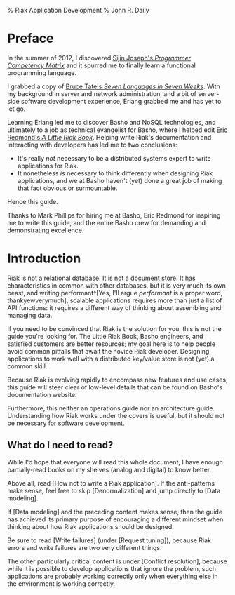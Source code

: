 % Riak Application Development
% John R. Daily

# Preface

In the summer of 2012, I discovered
[Sijin Joseph's *Programmer Competency Matrix*](http://sijinjoseph.com/programmer-competency-matrix/)
and it spurred me to finally learn a functional programming language.

I grabbed a copy of
[Bruce Tate's *Seven Languages in Seven Weeks*](http://pragprog.com/book/btlang/seven-languages-in-seven-weeks). With my background in server and network administration, and a bit of server-side software
development experience, Erlang grabbed me and has yet to let go.

Learning Erlang led me to discover Basho and NoSQL technologies, and
ultimately to a job as technical evangelist for Basho, where I helped
edit
[Eric Redmond's *A Little Riak Book*](http://littleriakbook.com/). Helping
write Riak's documentation and interacting with developers has led me
to two conclusions:

* It's really *not* necessary to be a distributed systems expert to
  write applications for Riak.
* It nonetheless *is* necessary to think differently when designing
  Riak applications, and we at Basho haven't (yet) done a great job of
  making that fact obvious or surmountable.

Hence this guide.

Thanks to Mark Phillips for hiring me at Basho, Eric Redmond for
inspiring me to write this guide, and the entire Basho crew for
demanding and demonstrating excellence.

# Introduction

Riak is not a relational database. It is not a document store. It has
characteristics in common with other databases, but it is very much
its own beast, and writing
performant^[Yes, I'll argue *performant* is a proper word, thankyewverymuch],
scalable applications requires more than just a list of API functions:
it requires a different way of thinking about assembling and managing
data.

If you need to be convinced that Riak is the solution for you, this is
not the guide you're looking for. The Little Riak Book, Basho engineers, and satisfied
customers are better resources; my goal here is to help people avoid common
pitfalls that await the novice Riak developer. Designing applications
to work well with a distributed key/value store is not (yet) a common skill.

Because Riak is evolving rapidly to encompass new features and use cases, this
guide will steer clear of low-level details that can be found on
Basho's documentation website.

Furthermore, this neither an operations guide nor an architecture
guide. Understanding how Riak works under the covers is useful, but it
should not be necessary for software development.

## What do I need to read?

While I'd hope that everyone will read this whole document, I have
enough partially-read books on my shelves (analog and digital) to know
better.

Above all, read [How not to write a Riak application]. If the
anti-patterns make sense, feel free to skip [Denormalization] and jump
directly to [Data modeling].

If [Data modeling] and the preceding content makes sense, then the
guide has achieved its primary purpose of encouraging a different
mindset when thinking about how Riak applications should be designed.

Be sure to read [Write failures] (under [Request tuning]), because
Riak errors and write failures are two very different things.

The other particularly critical content is under
[Conflict resolution], because while it is possible to develop
applications that ignore the problem, such applications are probably
working correctly only when everything else in the environment is
working correctly.

